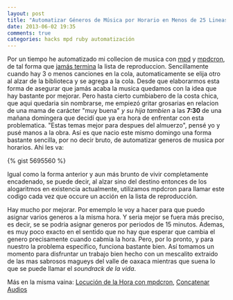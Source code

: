 ```yaml
---
layout: post
title: "Automatizar Géneros de Música por Horario en Menos de 25 Lineas de Codigo"
date: 2013-06-02 19:35
comments: true
categories: hacks mpd ruby automatización
---
```

Por un tiempo he automatizado mi collecion de musica con [mpd](http://www.musicpd.org/) y [mpdcron](http://alip.github.io/mpdcron/), de tal forma que [jamás termina](http://www.flujos.org/blog/mpd_la_lista_jamas/) la lista de reproduccion. Sencillamente cuando hay 3 o menos canciones en la cola, automaticamente se elija otro al alzar de la biblioteca y se agrega a la cola. Desde que elaborarmos esta forma de asegurar que jamás acaba la musica quedamos con la idea que hay bastante por mejorar. Pero hasta cierto cumbiabero de la costa chica, que aqui quedaria sin nombrarse, me empiezó gritar grosarias en relacion de una mama de carácter "muy buena" *y su hija tambien* a las **7:30** de una mañana domingera que decidí que ya era hora de enfrentar con esta problematica. "Estas temas mejor para despues del almuerzo", pensé yo y pusé manos a la obra. Así es que nacio este mismo domingo una forma bastante sencilla, por no decir bruto, de automatizar generos de musica por horarios. Ahi les va: 

{% gist 5695560 %}

<!-- more -->

Igual como la forma anterior y aun más brunto de vivir completamente encadenado, se puede decir, al alzar sino del destino entonces de los alogaritmos en existencia actualmente, utilizamos mpdcron para llamar este codigo cada vez que occure un acción en la lista de reproducción.

Hay mucho por mejorar. Por ememplo le voy a hacer para que puedo asignar varios generos a la misma hora. Y seria mejor se fuera más preciso, es decir, se se podria asignar generos por periodos de 15 minutos. Ademas, es muy poco exacto en el sentido que no hay que esperar que cambia el genero precisamente cuando cabmia la hora. Pero, por lo pronto, y para nuestro la problema especifico, funciona bastante bien. Así tomamos un momento para disfruntar un trabajo bien hecho con un mescalito extraido de las mas sabrosos magueys del valle de oaxaca mientras que suena lo que se puede llamar el *soundrack de la vida*.

Más en la misma vaina:
[Locución de la Hora con mpdcron](http://www.flujos.org/blog/Locucion_de_hora-mpdcron/), [Concatenar Audios](http://ki-ai.org/blog/2012/11/25/audio-cat/)

